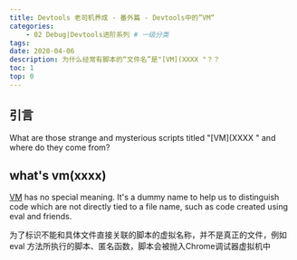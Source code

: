 ```yaml
---
title: Devtools 老司机养成 - 番外篇 - Devtools中的”VM“
categories:
    - 02 Debug|Devtools进阶系列 # 一级分类
tags:
date: 2020-04-06
description: 为什么经常有脚本的“文件名”是"[VM](XXXX "？？
toc: 1
top: 0
---
```


## 引言

What are those strange and mysterious scripts titled "[VM](XXXX " and where do they come from?

## what's vm(xxxx)

[VM](scriptId) has no special meaning. It's a dummy name to help us to distinguish code which are not directly tied to a file name, such as code created using eval and friends.

为了标识不能和具体文件直接关联的脚本的虚拟名称，并不是真正的文件，例如 eval 方法所执行的脚本、匿名函数，脚本会被抛入Chrome调试器虚拟机中
